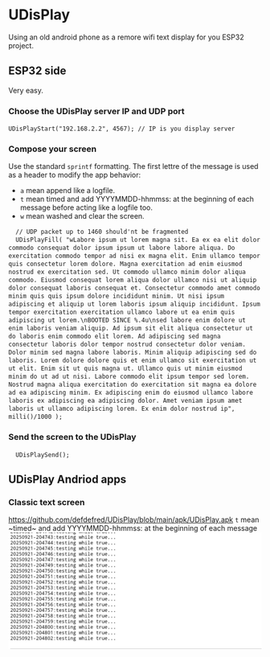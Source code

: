 # UDisPlay
Using an old android phone as a remore wifi text display for you ESP32 project.
## ESP32 side
Very easy.
### Choose the UDisPlay server IP and UDP port
```
UDisPlayStart("192.168.2.2", 4567); // IP is you display server 
```
### Compose your screen
Use the standard `sprintf` formatting.
The first lettre of the message is used as a header to modify the app behavior:
- `a` mean append like a logfile.
- `t` mean timed and add YYYYMMDD-hhmmss: at the beginning of each message before acting like a logfile too.
- `w` mean washed and clear the screen.
```
  // UDP packet up to 1460 should'nt be fragmented
  UDisPlayFill( "wLabore ipsum ut lorem magna sit. Ea ex ea elit dolor commodo consequat dolor ipsum ipsum ut labore labore aliqua. Do exercitation commodo tempor ad nisi ex magna elit. Enim ullamco tempor quis consectetur lorem dolore. Magna exercitation ad enim eiusmod nostrud ex exercitation sed. Ut commodo ullamco minim dolor aliqua commodo. Eiusmod consequat lorem aliqua dolor ullamco nisi ut aliquip dolor consequat laboris consequat et. Consectetur commodo amet commodo minim quis quis ipsum dolore incididunt minim. Ut nisi ipsum adipiscing et aliquip ut lorem laboris ipsum aliquip incididunt. Ipsum tempor exercitation exercitation ullamco labore ut ea enim quis adipiscing ut lorem.\nBOOTED SINCE %.4u\nsed labore enim dolore ut enim laboris veniam aliquip. Ad ipsum sit elit aliqua consectetur ut do laboris enim commodo elit lorem. Ad adipiscing sed magna consectetur laboris dolor tempor nostrud consectetur dolor veniam. Dolor minim sed magna labore laboris. Minim aliquip adipiscing sed do laboris. Lorem dolore dolore quis et enim ullamco sit exercitation ut ut elit. Enim sit ut quis magna ut. Ullamco quis ut minim eiusmod minim do ut ad ut nisi. Labore commodo elit ipsum tempor sed lorem. Nostrud magna aliqua exercitation do exercitation sit magna ea dolore ad ea adipiscing minim. Ex adipiscing enim do eiusmod ullamco labore laboris ex adipiscing ea adipiscing dolor. Amet veniam ipsum amet laboris ut ullamco adipiscing lorem. Ex enim dolor nostrud ip", milli()/1000 );
```
### Send the screen to the UDisPlay
```
  UDisPlaySend();
```

## UDisPlay Andriod apps
### Classic text screen
https://github.com/defdefred/UDisPlay/blob/main/apk/UDisPlay.apk
`t` mean ~timed~ and add YYYYMMDD-hhmmss: at the beginning of each message
![](img/Screenshot_20250921_204802.jpg)
